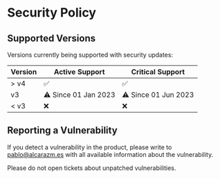 # Security Policy

## Supported Versions

Versions currently being supported with security updates:

| Version | Active Support              | Critical Support            |
| ------- | --------------------------- | --------------------------- |
| > v4    | :white_check_mark:          | :white_check_mark:          |
| v3      | :warning: Since 01 Jan 2023 | :warning: Since 01 Jun 2023 |
| < v3    | :x:                         | :x:                         |

## Reporting a Vulnerability

If you detect a vulnerability in the product, please write to pablo@alcarazm.es with all available information about the vulnerability. 

Please do not open tickets about unpatched vulnerabilities.
